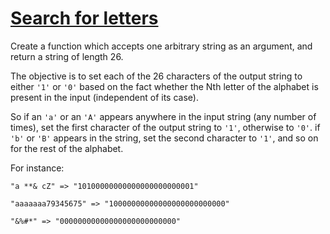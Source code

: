 # [Search for letters](https://www.codewars.com/kata/search-for-letters "https://www.codewars.com/kata/52dbae61ca039685460001ae")

Create a function which accepts one arbitrary string as an argument, and return a string of length 26.

The objective is to set each of the 26 characters of the output string to either `'1'` or `'0'` based on the fact whether the Nth letter of the alphabet is present in the input (independent of its case).

So if an `'a'` or an `'A'` appears anywhere in the input string (any number of times), set the first character of the output string to `'1'`, otherwise to `'0'`. if `'b'` or `'B'` appears in the string, set the second character to `'1'`, and so on for the rest of the alphabet.

For instance:

```
"a **& cZ" => "10100000000000000000000001"
```
```
"aaaaaaa79345675" => "10000000000000000000000000"
```
```
"&%#*" => "00000000000000000000000000"
```
